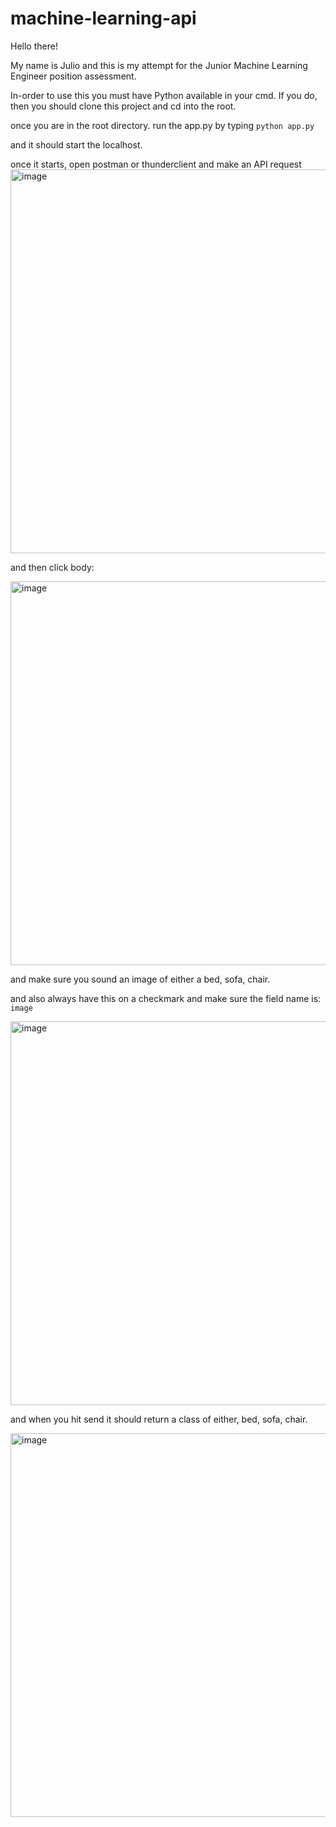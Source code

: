 # machine-learning-api

Hello there!

My name is Julio and this is my attempt for the Junior Machine Learning Engineer position assessment.

In-order to use this you must have Python available in your cmd. If you do, then you should clone this project and cd into the root.

once you are in the root directory. run the app.py by typing `python app.py`

and it should start the localhost.

once it starts, open postman or thunderclient and make an API request
<img width="614" alt="image" src="https://user-images.githubusercontent.com/57374686/220786998-80c6a815-0a55-4c2f-bb14-bc1dea43409b.png">

and then click body:

<img width="614" alt="image" src="https://user-images.githubusercontent.com/57374686/220787059-0aedcaeb-020d-4f87-8a90-cdaef1c09c0b.png">

and make sure you sound an image of either a bed, sofa, chair.

and also always have this on a checkmark and make sure the field name is: `image`

<img width="614" alt="image" src="https://user-images.githubusercontent.com/57374686/220787154-18f4dfd9-e955-4148-a3d6-627ed80ba6c4.png">

and when you hit send it should return a class of either, bed, sofa, chair.

<img width="614" alt="image" src="https://user-images.githubusercontent.com/57374686/220787266-2fc40658-fb1f-4eae-82fa-e4298436a507.png">
